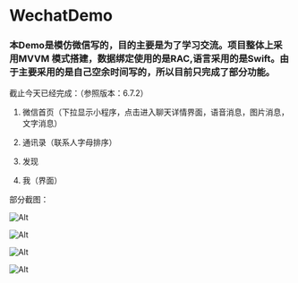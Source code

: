 # WechatDemo


### 本Demo是模仿微信写的，目的主要是为了学习交流。项目整体上采用MVVM 模式搭建，数据绑定使用的是RAC,语言采用的是Swift。由于主要采用的是自己空余时间写的，所以目前只完成了部分功能。


截止今天已经完成：（参照版本：6.7.2）
1. 微信首页（下拉显示小程序，点击进入聊天详情界面，语音消息，图片消息，文字消息）

2. 通讯录（联系人字母排序）

3. 发现

4. 我（界面）


部分截图：


![Alt](https://raw.githubusercontent.com/linshengqi/MarkdownPhotos/master/WechatDemo/Home1.png)

![Alt](https://raw.githubusercontent.com/linshengqi/MarkdownPhotos/master/WechatDemo/Home2.png)

![Alt](https://raw.githubusercontent.com/linshengqi/MarkdownPhotos/master/WechatDemo/Home3.png)

![Alt](https://raw.githubusercontent.com/linshengqi/MarkdownPhotos/master/WechatDemo/Contact1.png)





